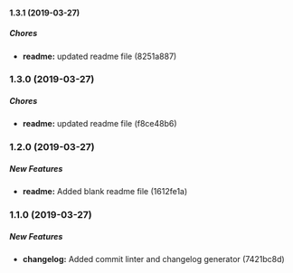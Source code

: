 #### 1.3.1 (2019-03-27)

##### Chores

* **readme:**  updated readme file (8251a887)

### 1.3.0 (2019-03-27)

##### Chores

* **readme:**  updated readme file (f8ce48b6)

### 1.2.0 (2019-03-27)

##### New Features

* **readme:**  Added blank readme file (1612fe1a)

### 1.1.0 (2019-03-27)

##### New Features

* **changelog:**  Added commit linter and changelog generator (7421bc8d)

